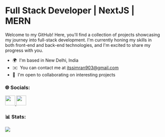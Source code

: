 Full Stack Developer | NextJS | MERN
==============================================================================================================================

Welcome to my GitHub! Here, you'll find a collection of projects showcasing my journey into full-stack development. I'm currently honing my skills in both front-end and back-end technologies, and I'm excited to share my progress with you.

* 🌍  I'm based in New Delhi, India
* ✉️  You can contact me at [itssimran903@gmail.com](mailto:itssimran903@gmail.com)
* 🤝  I'm open to collaborating on interesting projects

### 🌐 Socials:

<p align="left"> <a href="https://www.github.com/Simran903" target="_blank" rel="noreferrer"> <picture> <source media="(prefers-color-scheme: dark)" srcset="https://raw.githubusercontent.com/danielcranney/readme-generator/main/public/icons/socials/github-dark.svg" /> <source media="(prefers-color-scheme: light)" srcset="https://raw.githubusercontent.com/danielcranney/readme-generator/main/public/icons/socials/github.svg" /> <img src="https://raw.githubusercontent.com/danielcranney/readme-generator/main/public/icons/socials/github.svg" width="32" height="32" /> </picture> </a> <a href="https://www.linkedin.com/in/simran09" target="_blank" rel="noreferrer"> <picture> <source media="(prefers-color-scheme: dark)" srcset="https://raw.githubusercontent.com/danielcranney/readme-generator/main/public/icons/socials/linkedin-dark.svg" /> <source media="(prefers-color-scheme: light)" srcset="https://raw.githubusercontent.com/danielcranney/readme-generator/main/public/icons/socials/linkedin.svg" /> <img src="https://raw.githubusercontent.com/danielcranney/readme-generator/main/public/icons/socials/linkedin.svg" width="32" height="32" /> </picture> </a></p>

### 📊 Stats:

<a href="http://www.github.com/Simran903"><img src="https://github-readme-streak-stats.herokuapp.com/?user=Simran903&stroke=ffffff&background=1c1917&ring=0891b2&fire=0891b2&currStreakNum=ffffff&currStreakLabel=0891b2&sideNums=ffffff&sideLabels=ffffff&dates=ffffff&hide_border=true" /></a>

